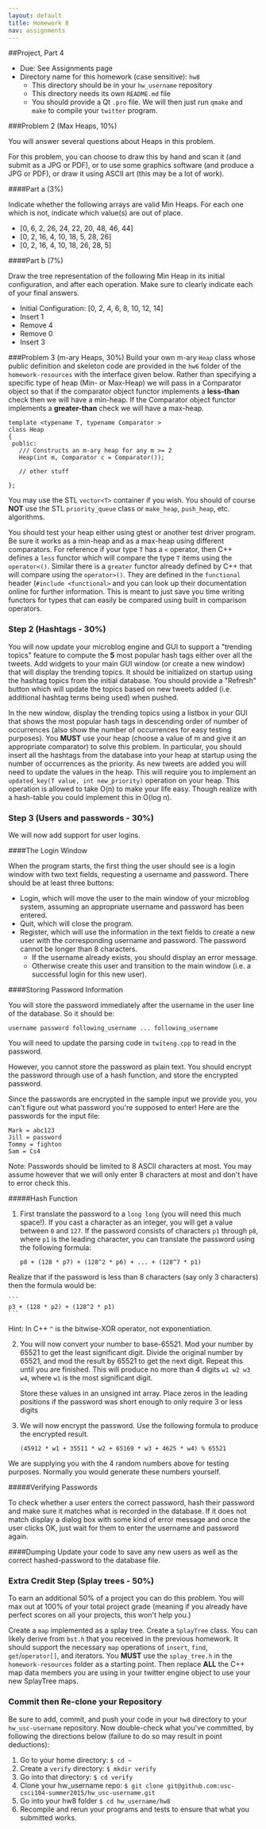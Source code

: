 ```yaml
---
layout: default
title: Homework 8
nav: assignments
---
```


##Project, Part 4

  + Due: See Assignments page  
  + Directory name for this homework (case sensitive): `hw8`
    - This directory should be in your `hw_username` repository
    - This directory needs its own `README.md` file
    - You should provide a Qt `.pro` file.  We will then just run `qmake` and `make` to compile your `twitter` program.

###Problem 2 (Max Heaps, 10%)

You will answer several questions about Heaps in this problem.

For this problem, you can choose to draw this by hand and scan it (and submit as a JPG or PDF), or to use some graphics software (and produce a JPG or PDF), or draw it using ASCII art (this may be a lot of work).

####Part a (3%)

Indicate whether the following arrays are valid Min Heaps.    For each one which is not, indicate which value(s) are out of place.

- [0, 6, 2, 26, 24, 22, 20, 48, 46, 44]
- [0, 2, 16, 4, 10, 18, 5, 28, 26]
- [0, 2, 16, 4, 10, 18, 26, 28, 5]

####Part b (7%)

Draw the tree representation of the following Min Heap in its initial configuration, and after each operation.  Make sure to clearly indicate each of your final answers.

- Initial Configuration: [0, 2, 4, 6, 8, 10, 12, 14]
- Insert 1 
- Remove 4 
- Remove 0 
- Insert 3

###Problem 3 (m-ary Heaps, 30%)
Build your own m-ary `Heap` class whose public definition and skeleton code are provided in the `hw6` folder of the `homework-resources` with the interface given below.  Rather than specifying a specific type of heap (Min- or Max-Heap) we will pass in a Comparator object so that if the comparator object functor implements a **less-than** check then we will have a min-heap.  If the Comparator object functor implements a **greater-than** check we will have a max-heap.

```
template <typename T, typename Comparator >
class Heap
{
 public:
   /// Constructs an m-ary heap for any m >= 2
   Heap(int m, Comparator c = Comparator());

   // other stuff
   
};
```

You may use the STL `vector<T>` container if you wish.  You should of course **NOT** use the STL `priority_queue` class or `make_heap`, `push_heap`, etc. algorithms.

You should test your heap either using gtest or another test driver program.  Be sure it works as a min-heap and as a max-heap using different comparators.  For reference if your type `T` has a `<` operator, then C++ defines a `less` functor which will compare the type `T` items using the `operator<()`. Similar there is a `greater` functor already defined by C++ that will compare using the `operator>()`.  They are defined in the `functional` header (`#include <functional>` and you can look up their documentation online for further information.  This is meant to just save you time writing functors for types that can easily be compared using built in comparison operators.

### Step 2 (Hashtags - 30%)

You will now update your microblog engine and GUI to support a "trending topics" feature to compute the **5** most popular hash tags either over all the tweets.  Add widgets to your main GUI window (or create a new window) that will display the trending topics.  It should be initialized on startup using the hashtag topics from the initial database.  You should provide a "Refresh" button which will update the topics based on new tweets added (i.e. additional hashtag terms being used) when pushed. 

In the new window, display the trending topics using a listbox in your GUI that shows the most popular hash tags in descending order of number of occurrences (also show the number of occurrences for easy testing purposes).  You **MUST** use your heap (choose a value of m and give it an appropriate comparator) to solve this problem.  In particular, you should insert all the hashtags from the database into your heap at startup using the number of occurrences as the priority.  As new tweets are added you will need to update the values in the heap.  This will require you to implement an `updated_key(T value, int new_priority)` operation on your heap.  This operation is allowed to take O(n) to make your life easy.  Though realize with a hash-table you could implement this in O(log n).   

### Step 3 (Users and passwords - 30%)

We will now add support for user logins.

####The Login Window

When the program starts, the first thing the user should see is a login window with two text fields, requesting a username and password.  There should be at least three buttons: 

- Login, which will move the user to the main window of your microblog system, assuming an appropriate username and password has been entered.
- Quit, which will close the program.
- Register, which will use the information in the text fields to create a new user with the corresponding username and password.  The password cannot be longer than 8 characters.
	- If the username already exists, you should display an error message.
    - Otherwise create this user and transition to the main window (i.e. a successful login for this new user).

####Storing Password Information

You will store the password immediately after the username in the user line of the database.  So it should be:

`username password following_username ... following_username`

You will need to update the parsing code in `twiteng.cpp` to read in the password.

However, you cannot store the password as plain text.  You should encrypt the password through use of a hash function, and store the encrypted password.

Since the passwords are encrypted in the sample input we provide you, you can't figure out what password you're supposed to enter!  Here are the passwords for the input file:

	Mark = abc123
	Jill = password
	Tommy = fighton
    Sam = Cs4

Note: Passwords should be limited to 8 ASCII characters at most.  You may assume however that we will only enter 8 characters at most and don't have to error check this.

#####Hash Function

1. First translate the password to a `long long` (you will need this much space!).  If you cast a character as an integer, you will get a value between `0` and `127`.  If the password consists of characters `p1` through `p8`, where `p1` is the leading character, you can translate the password using the following formula:

	```
	p8 + (128 * p7) + (128^2 * p6) + ... + (128^7 * p1)
	```

Realize that if the password is less than 8 characters (say only 3 characters) then the formula would be:

	```
	p3 + (128 * p2) + (128^2 * p1)
	```

Hint: In C++ `^` is the bitwise-XOR operator, not exponentiation.  

2. You will now convert your number to base-65521.  Mod your number by 65521 to get the least significant digit.  Divide the original number by 65521, and mod the result by 65521 to get the next digit.  Repeat this until you are finished. This will produce no more than 4 digits `w1 w2 w3 w4`, where `w1` is the most significant digit.  

	Store these values in an unsigned int array.  Place zeros in the leading positions if the password was short enough to only require 3 or less digits
    
3. We will now encrypt the password.  Use the following formula to produce the encrypted result.
	
	```
	(45912 * w1 + 35511 * w2 + 65169 * w3 + 4625 * w4) % 65521
	```

We are supplying you with the 4 random numbers above for testing purposes.  Normally you would generate these numbers yourself.

#####Verifying Passwords

To check whether a user enters the correct password, hash their password and make sure it matches what is recorded in the database.  If it does not match display a dialog box with some kind of error message and once the user clicks OK, just wait for them to enter the username and password again.

####Dumping
Update your code to save any new users as well as the correct hashed-password to the database file.

### Extra Credit Step (Splay trees - 50%)
To earn an additional 50% of a project you can do this problem.  You will max out at 100% of your total project grade (meaning if you already have perfect scores on all your projects, this won't help you.)

Create a `map` implemented as a splay tree.  Create a `SplayTree` class.  You can likely derive from `bst.h` that you received in the previous homework.  It should support the necessary `map` operations of `insert`, `find`, `get`/`operator[]`, and iterators. You **MUST** use the `splay_tree.h` in the `homework-resources` folder as a starting point. Then replace **ALL** the C++ map data members you are using in your twitter engine object to use your new SplayTree maps.  

### Commit then Re-clone your Repository

Be sure to add, commit, and push your code in your `hw8` directory to your `hw_usc-username` repository.  Now double-check what you've committed, by following the directions below (failure to do so may result in point deductions):

1. Go to your home directory: `$ cd ~`
1. Create a `verify` directory: `$ mkdir verify`
1. Go into that directory: `$ cd verify`
1. Clone your hw_username repo: `$ git clone git@github.com:usc-csci104-summer2015/hw_usc-username.git`
1. Go into your hw8 folder `$ cd hw_username/hw8`
1. Recompile and rerun your programs and tests to ensure that what you submitted works.


